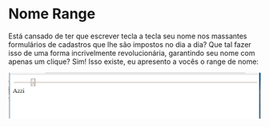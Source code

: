 # Nome Range
Está cansado de ter que escrever tecla a tecla seu nome nos massantes formulários de cadastros que lhe são impostos no dia a dia? Que tal fazer isso de uma forma incrivelmente revolucionária, garantindo seu nome com apenas um clique? Sim! Isso existe, eu apresento a vocês o range de nome:

![NomeRange](nomerange.png)
